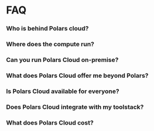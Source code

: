 # FAQ

### Who is behind Polars cloud?

### Where does the compute run?

### Can you run Polars Cloud on-premise?

### What does Polars Cloud offer me beyond Polars?

### Is Polars Cloud available for everyone?

### Does Polars Cloud integrate with my toolstack?

### What does Polars Cloud cost?
